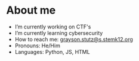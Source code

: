 # About me

<!--
**F1re-wA11/F1re-wA11** is a ✨ _special_ ✨ repository because its `README.md` (this file) appears on your GitHub profile.

Here are some ideas to get you started:
-->
- I’m currently working on CTF's
- I’m currently learning cybersecurity
- How to reach me: grayson.stutz@s.stemk12.org
- Pronouns: He/Him
- Languages: Python, JS, HTML
<!--
- ⚡ Fun fact: ... 
- 💬 Ask me about ...  
- 🤔 I’m looking for help with ...  
- 👯 I’m looking to collaborate on ...
